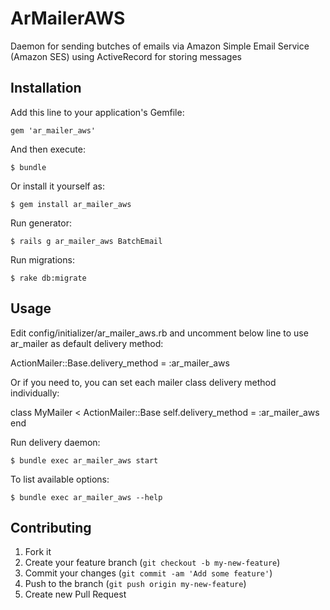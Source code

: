 # ArMailerAWS

Daemon for sending butches of emails via Amazon Simple Email Service (Amazon SES) using ActiveRecord for storing messages


## Installation

Add this line to your application's Gemfile:

    gem 'ar_mailer_aws'

And then execute:

    $ bundle

Or install it yourself as:

    $ gem install ar_mailer_aws

Run generator:

    $ rails g ar_mailer_aws BatchEmail

Run migrations:

    $ rake db:migrate

## Usage

Edit config/initializer/ar_mailer_aws.rb and uncomment below line to use ar_mailer as default delivery method:

  ActionMailer::Base.delivery_method = :ar_mailer_aws

Or if you need to, you can set each mailer class delivery method individually:

  class MyMailer < ActionMailer::Base
    self.delivery_method = :ar_mailer_aws
  end

Run delivery daemon:

    $ bundle exec ar_mailer_aws start

To list available options:

    $ bundle exec ar_mailer_aws --help


## Contributing

1. Fork it
2. Create your feature branch (`git checkout -b my-new-feature`)
3. Commit your changes (`git commit -am 'Add some feature'`)
4. Push to the branch (`git push origin my-new-feature`)
5. Create new Pull Request
